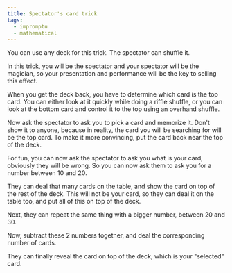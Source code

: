 ```yaml
---
title: Spectator's card trick
tags:
  - impromptu
  - mathematical
---
```


You can use any deck for this trick. The spectator can shuffle it.

In this trick, you will be the spectator and your spectator will be the
magician, so your presentation and performance will be the key to selling this
effect.

When you get the deck back, you have to determine which card is the top card.
You can either look at it quickly while doing a riffle shuffle, or you can look
at the bottom card and control it to the top using an overhand shuffle.

Now ask the spectator to ask you to pick a card and memorize it. Don't show it
to anyone, because in reality, the card you will be searching for will be the
top card. To make it more convincing, put the card back near the top of the
deck.

For fun, you can now ask the spectator to ask you what is your card, obviously
they will be wrong. So you can now ask them to ask you for a number between 10
and 20.

They can deal that many cards on the table, and show the card on top of the rest
of the deck. This will not be your card, so they can deal it on the table too,
and put all of this on top of the deck.

Next, they can repeat the same thing with a bigger number, between 20 and 30.

Now, subtract these 2 numbers together, and deal the corresponding number of
cards.

They can finally reveal the card on top of the deck, which is your "selected"
card.
